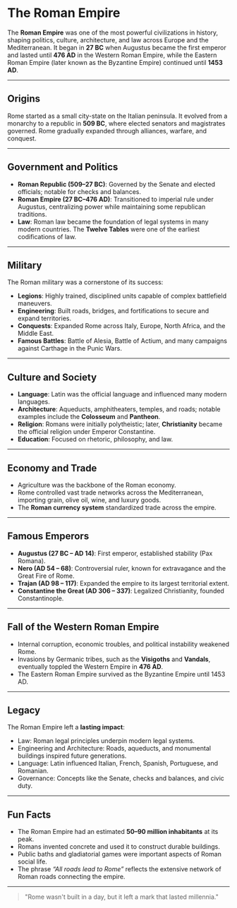 # The Roman Empire

The **Roman Empire** was one of the most powerful civilizations in history, shaping politics, culture, architecture, and law across Europe and the Mediterranean. It began in **27 BC** when Augustus became the first emperor and lasted until **476 AD** in the Western Roman Empire, while the Eastern Roman Empire (later known as the Byzantine Empire) continued until **1453 AD**.

---

## Origins

Rome started as a small city-state on the Italian peninsula. It evolved from a monarchy to a republic in **509 BC**, where elected senators and magistrates governed. Rome gradually expanded through alliances, warfare, and conquest.

---

## Government and Politics

- **Roman Republic (509–27 BC)**: Governed by the Senate and elected officials; notable for checks and balances.  
- **Roman Empire (27 BC–476 AD)**: Transitioned to imperial rule under Augustus, centralizing power while maintaining some republican traditions.  
- **Law**: Roman law became the foundation of legal systems in many modern countries. The **Twelve Tables** were one of the earliest codifications of law.

---

## Military

The Roman military was a cornerstone of its success:

- **Legions**: Highly trained, disciplined units capable of complex battlefield maneuvers.  
- **Engineering**: Built roads, bridges, and fortifications to secure and expand territories.  
- **Conquests**: Expanded Rome across Italy, Europe, North Africa, and the Middle East.  
- **Famous Battles**: Battle of Alesia, Battle of Actium, and many campaigns against Carthage in the Punic Wars.

---

## Culture and Society

- **Language**: Latin was the official language and influenced many modern languages.  
- **Architecture**: Aqueducts, amphitheaters, temples, and roads; notable examples include the **Colosseum** and **Pantheon**.  
- **Religion**: Romans were initially polytheistic; later, **Christianity** became the official religion under Emperor Constantine.  
- **Education**: Focused on rhetoric, philosophy, and law.  

---

## Economy and Trade

- Agriculture was the backbone of the Roman economy.  
- Rome controlled vast trade networks across the Mediterranean, importing grain, olive oil, wine, and luxury goods.  
- The **Roman currency system** standardized trade across the empire.

---

## Famous Emperors

- **Augustus (27 BC – AD 14)**: First emperor, established stability (Pax Romana).  
- **Nero (AD 54 – 68)**: Controversial ruler, known for extravagance and the Great Fire of Rome.  
- **Trajan (AD 98 – 117)**: Expanded the empire to its largest territorial extent.  
- **Constantine the Great (AD 306 – 337)**: Legalized Christianity, founded Constantinople.

---

## Fall of the Western Roman Empire

- Internal corruption, economic troubles, and political instability weakened Rome.  
- Invasions by Germanic tribes, such as the **Visigoths** and **Vandals**, eventually toppled the Western Empire in **476 AD**.  
- The Eastern Roman Empire survived as the Byzantine Empire until 1453 AD.

---

## Legacy

The Roman Empire left a **lasting impact**:

- Law: Roman legal principles underpin modern legal systems.  
- Engineering and Architecture: Roads, aqueducts, and monumental buildings inspired future generations.  
- Language: Latin influenced Italian, French, Spanish, Portuguese, and Romanian.  
- Governance: Concepts like the Senate, checks and balances, and civic duty.  

---

## Fun Facts

- The Roman Empire had an estimated **50–90 million inhabitants** at its peak.  
- Romans invented concrete and used it to construct durable buildings.  
- Public baths and gladiatorial games were important aspects of Roman social life.  
- The phrase *“All roads lead to Rome”* reflects the extensive network of Roman roads connecting the empire.

---

> "Rome wasn't built in a day, but it left a mark that lasted millennia."
